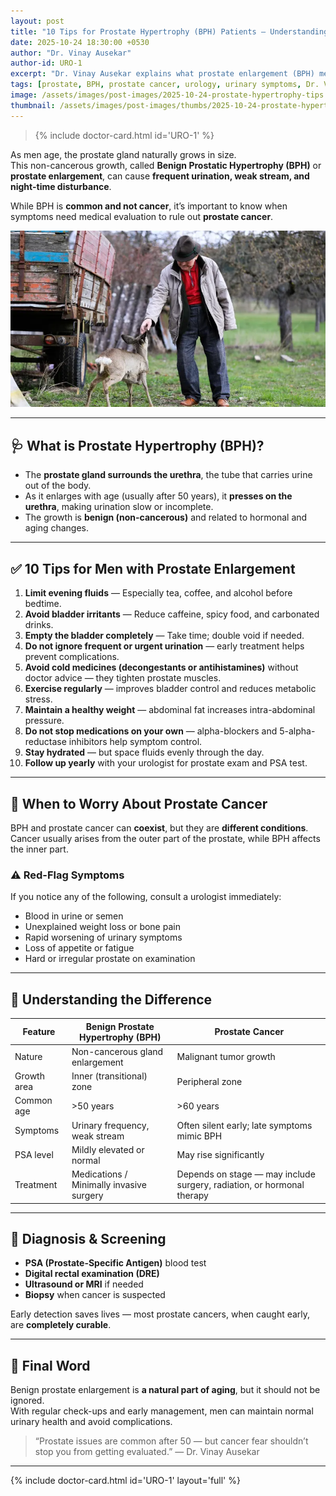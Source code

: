 ```yaml
---
layout: post
title: "10 Tips for Prostate Hypertrophy (BPH) Patients — Understanding When to Worry About Prostate Cancer"
date: 2025-10-24 18:30:00 +0530
author: "Dr. Vinay Ausekar"
author-id: URO-1
excerpt: "Dr. Vinay Ausekar explains what prostate enlargement (BPH) means, how to manage symptoms naturally, and how to identify warning signs of prostate cancer."
tags: [prostate, BPH, prostate cancer, urology, urinary symptoms, Dr. Vinay Ausekar]
image: /assets/images/post-images/2025-10-24-prostate-hypertrophy-tips.webp
thumbnail: /assets/images/post-images/thumbs/2025-10-24-prostate-hypertrophy-tips.webp
---
```


> {% include doctor-card.html id='URO-1' %}

As men age, the prostate gland naturally grows in size.  
This non-cancerous growth, called **Benign Prostatic Hypertrophy (BPH)** or **prostate enlargement**, can cause **frequent urination, weak stream, and night-time disturbance**.

While BPH is **common and not cancer**, it’s important to know when symptoms need medical evaluation to rule out **prostate cancer**.

![Prostate Health — BPH vs Cancer Awareness Illustration](/assets/images/post-images/2025-10-24-prostate-hypertrophy-tips.webp)

---

## 🩺 What is Prostate Hypertrophy (BPH)?

- The **prostate gland surrounds the urethra**, the tube that carries urine out of the body.  
- As it enlarges with age (usually after 50 years), it **presses on the urethra**, making urination slow or incomplete.  
- The growth is **benign (non-cancerous)** and related to hormonal and aging changes.

---

## ✅ 10 Tips for Men with Prostate Enlargement

1. **Limit evening fluids** — Especially tea, coffee, and alcohol before bedtime.  
2. **Avoid bladder irritants** — Reduce caffeine, spicy food, and carbonated drinks.  
3. **Empty the bladder completely** — Take time; double void if needed.  
4. **Do not ignore frequent or urgent urination** — early treatment helps prevent complications.  
5. **Avoid cold medicines (decongestants or antihistamines)** without doctor advice — they tighten prostate muscles.  
6. **Exercise regularly** — improves bladder control and reduces metabolic stress.  
7. **Maintain a healthy weight** — abdominal fat increases intra-abdominal pressure.  
8. **Do not stop medications on your own** — alpha-blockers and 5-alpha-reductase inhibitors help symptom control.  
9. **Stay hydrated** — but space fluids evenly through the day.  
10. **Follow up yearly** with your urologist for prostate exam and PSA test.

---

## 🔬 When to Worry About Prostate Cancer

BPH and prostate cancer can **coexist**, but they are **different conditions**.  
Cancer usually arises from the outer part of the prostate, while BPH affects the inner part.

### ⚠️ Red-Flag Symptoms
If you notice any of the following, consult a urologist immediately:
- Blood in urine or semen  
- Unexplained weight loss or bone pain  
- Rapid worsening of urinary symptoms  
- Loss of appetite or fatigue  
- Hard or irregular prostate on examination  

---

## 🧠 Understanding the Difference

| Feature | Benign Prostate Hypertrophy (BPH) | Prostate Cancer |
|----------|----------------------------------|----------------|
| Nature | Non-cancerous gland enlargement | Malignant tumor growth |
| Growth area | Inner (transitional) zone | Peripheral zone |
| Common age | >50 years | >60 years |
| Symptoms | Urinary frequency, weak stream | Often silent early; late symptoms mimic BPH |
| PSA level | Mildly elevated or normal | May rise significantly |
| Treatment | Medications / Minimally invasive surgery | Depends on stage — may include surgery, radiation, or hormonal therapy |

---

## 🧩 Diagnosis & Screening

- **PSA (Prostate-Specific Antigen)** blood test  
- **Digital rectal examination (DRE)**  
- **Ultrasound or MRI** if needed  
- **Biopsy** when cancer is suspected  

Early detection saves lives — most prostate cancers, when caught early, are **completely curable**.

---

## 💬 Final Word

Benign prostate enlargement is **a natural part of aging**, but it should not be ignored.  
With regular check-ups and early management, men can maintain normal urinary health and avoid complications.

>  “Prostate issues are common after 50 — but cancer fear shouldn’t stop you from getting evaluated.” — Dr. Vinay Ausekar

---

{% include doctor-card.html id='URO-1' layout='full' %}
